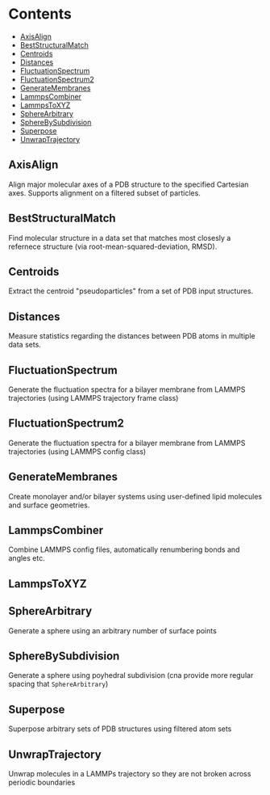 # Contents

* [AxisAlign](#AxisAlign)
* [BestStructuralMatch](#BestStructuralMatch)
* [Centroids](#Centroids)
* [Distances](#Distances)
* [FluctuationSpectrum](#FluctuationSpectrum)
* [FluctuationSpectrum2](#FluctuationSpectrum2)
* [GenerateMembranes](#GenerateMembranes)
* [LammpsCombiner](#LammpsCombiner)
* [LammpsToXYZ](#LammpsToXYZ)
* [SphereArbitrary](#SphereArbitrary)
* [SphereBySubdivision](#SphereBySubdivision)
* [Superpose](#Superpose)
* [UnwrapTrajectory](#UnwrapTrajectory)

## <a name="AxisAlign"></a> AxisAlign

Align major molecular axes of a PDB structure to the specified Cartesian axes. Supports alignment on a filtered subset of particles.

## <a name="BestStructuralMatch"></a> BestStructuralMatch

Find molecular structure in a data set that matches most closesly a refernece structure (via root-mean-squared-deviation, RMSD).

## <a name="Centroids"></a> Centroids

Extract the centroid "pseudoparticles" from a set of PDB input structures.

## <a name="Distances"></a> Distances

Measure statistics regarding the distances between PDB atoms in multiple data sets.

## <a name="FluctuationSpectrum"></a> FluctuationSpectrum

Generate the fluctuation spectra for a bilayer membrane from LAMMPS trajectories (using LAMMPS trajectory frame class)

## <a name="FluctuationSpectrum2"></a> FluctuationSpectrum2

Generate the fluctuation spectra for a bilayer membrane from LAMMPS trajectories (using LAMMPS config class)

## <a name="GenerateMembranes"></a> GenerateMembranes

Create monolayer and/or bilayer systems using user-defined lipid molecules and surface geometries.

## <a name="LammpsCombiner"></a> LammpsCombiner

Combine LAMMPS config files, automatically renumbering bonds and angles etc.

## <a name="LammpsToXYZ"></a> LammpsToXYZ

## <a name="SphereArbitrary"></a> SphereArbitrary

Generate a sphere using an arbitrary number of surface points

## <a name="SphereBySubdivision"></a> SphereBySubdivision

Generate a sphere using poyhedral subdivision (cna provide more regular spacing that `SphereArbitrary`)

## <a name="Superpose"></a> Superpose

Superpose arbitrary sets of PDB structures using filtered atom sets

## <a name="UnwrapTrajectory"></a> UnwrapTrajectory

Unwrap molecules in a LAMMPs trajectory so they are not broken across periodic boundaries
